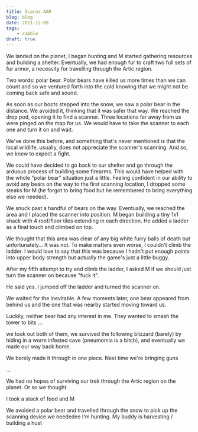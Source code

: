 ```yaml
---
title: Icarus AAR
blog: blog
date: 2021-12-09
tags:
    - ramble
draft: true
---
```

We landed on the planet, I began hunting and M started gathering resources and building a shelter. Eventually, we had enough fur to craft two full sets of fur armor, a necessity for travelling through the Artic region.

Two words: polar bear. Polar bears have killed us more times than we can count and so we ventured forth into the cold knowing that we might not be coming back safe and sound.

As soon as our boots stepped into the snow, we saw a polar bear in the distance. We avoided it, thinking that it was safer that way. We reached the drop pod, opening it to find a scanner. Three locations far away from us were pinged on the map for us. We would have to take the scanner to each one and turn it on and wait.

We've done this before, and something that's never mentioned is that the local wildlife, usually, does not appreciate the scanner's scanning. And so, we knew to expect a fight.

We could have decided to go back to our shelter and go through the arduous process of building some firearms. This would have helped with the whole "polar bear" situation just a little. Feeling confident in our ability to avoid any bears on the way to the first scanning location, I dropped some steaks for M (he forgot to bring food but he remembered to bring everything else we needed).

We snuck past a handful of bears on the way. Eventually, we reached the area and I placed the scanner into position. M began building a tiny 1x1 shack with 4 roof/floor tiles extending in each direction. He added a ladder as a final touch and climbed on top.

We thought that this area was clear of any big white furry balls of death but unfortunately... It was not. To make matters even worse, I couldn't climb the ladder. I would love to say that this was because I hadn't put enough points into upper body strength but actually the game's just a little buggy.

After my fifth attempt to try and climb the ladder, I asked M if we should just turn the scanner on because "fuck it".

He said yes. I jumped off the ladder and turned the scanner on.

We waited for the inevitable. A few moments later, one bear appeared from behind us and the one that was nearby started moving toward us.

Luckily, neither bear had any interest in me. They wanted to smash the tower to bits
...

we took out both of them, we survived the following blizzard (barely) by hiding in a worm infested cave (pneumomia is a bitch), and eventually we made our way back home.

We barely made it through in one piece. Next time we're bringing guns

...

We had no hopes of surviving our trek through the Artic region on the planet. Or so we thought.

I took a stack of food and M

We avoided a polar bear and travelled through the snow to pick up the scanning device we neededee
I'm hunting. My buddy is harvesting / building a hust
